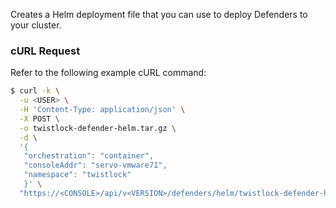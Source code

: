Creates a Helm deployment file that you can use to deploy Defenders to your cluster.

### cURL Request

Refer to the following example cURL command:

```bash
$ curl -k \
  -u <USER> \
  -H 'Content-Type: application/json' \
  -X POST \
  -o twistlock-defender-helm.tar.gz \
  -d \
  '{
   "orchestration": "container",
   "consoleAddr": "servo-vmware71",
   "namespace": "twistlock"
   }' \
  "https://<CONSOLE>/api/v<VERSION>/defenders/helm/twistlock-defender-helm.tar.gz"
```